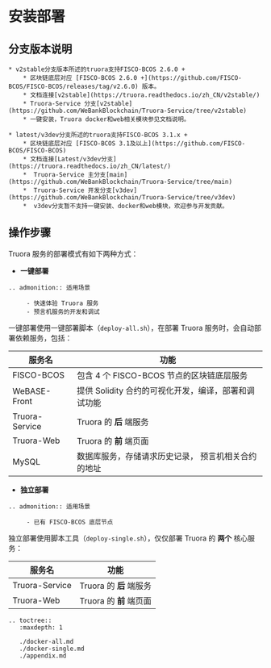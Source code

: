 

# 安装部署

## 分支版本说明
	* v2stable分支版本所述的truora支持FISCO-BCOS 2.6.0 +
		* 区块链底层对应 [FISCO-BCOS 2.6.0 +](https://github.com/FISCO-BCOS/FISCO-BCOS/releases/tag/v2.6.0) 版本。
		* 文档连接[v2stable](https://truora.readthedocs.io/zh_CN/v2stable/)	 
		* Truora-Service 分支[v2stable](https://github.com/WeBankBlockchain/Truora-Service/tree/v2stable)
		* 一键安装，Truora docker和web相关模块参见文档说明。

	* latest/v3dev分支所述的truora支持FISCO-BCOS 3.1.x + 
		* 区块链底层对应 [FISCO-BCOS 3.1及以上](https://github.com/FISCO-BCOS/FISCO-BCOS)
		* 文档连接[Latest/v3dev分支](https://truora.readthedocs.io/zh_CN/latest/)	
		*  Truora-Service 主分支[main](https://github.com/WeBankBlockchain/Truora-Service/tree/main)
		*  Truora-Service 开发分支[v3dev](https://github.com/WeBankBlockchain/Truora-Service/tree/v3dev)
		*  v3dev分支暂不支持一键安装、docker和web模块，欢迎参与开发贡献。
		
		
## 操作步骤
<!--TODO. 调整格式-->
Truora 服务的部署模式有如下两种方式：

* **一键部署**

```eval_rst
.. admonition:: 适用场景

     - 快速体验 Truora 服务
     - 预言机服务的开发和调试
```

一键部署使用一键部署脚本（`deploy-all.sh`），在部署 Truora 服务时，会自动部署依赖服务，包括：

| 服务名  | 功能  |
|---|---|
| FISCO-BCOS  |  包含 4 个 FISCO-BCOS 节点的区块链底层服务 |
|  WeBASE-Front | 提供 Solidity 合约的可视化开发，编译，部署和调试功能  |
|  Truora-Service | Truora 的 **后** 端服务  |
| Truora-Web  | Truora 的 **前** 端页面  |
| MySQL  |  数据库服务，存储请求历史记录， 预言机相关合约的地址 |




* **独立部署**
```eval_rst
.. admonition:: 适用场景

     - 已有 FISCO-BCOS 底层节点
```

独立部署使用脚本工具（`deploy-single.sh`），仅仅部署 Truora 的 **两个** 核心服务：

| 服务名  | 功能  |
|---|---|
|  Truora-Service | Truora 的 **后** 端服务  |
| Truora-Web  | Truora 的 **前** 端页面  |


```eval_rst
.. toctree::
   :maxdepth: 1

   ./docker-all.md
   ./docker-single.md
   ./appendix.md
```

